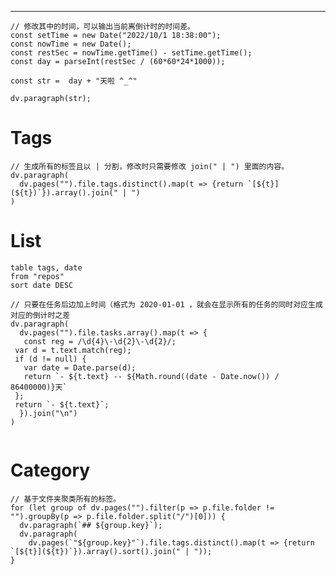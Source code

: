--------------------------------------------------------------------------

```dataviewjs
// 修改其中的时间，可以输出当前离倒计时的时间差。
const setTime = new Date("2022/10/1 18:38:00");
const nowTime = new Date();
const restSec = nowTime.getTime() - setTime.getTime();
const day = parseInt(restSec / (60*60*24*1000));

const str =  day + "天啦 ^_^"

dv.paragraph(str);

```

# Tags

```dataviewjs
// 生成所有的标签且以 | 分割，修改时只需要修改 join(" | ") 里面的内容。
dv.paragraph(
  dv.pages("").file.tags.distinct().map(t => {return `[${t}](${t})`}).array().join(" | ")
)
```

# List

```dataview
table tags, date
from "repos" 
sort date DESC
```

```dataviewjs
// 只要在任务后边加上时间（格式为 2020-01-01 ，就会在显示所有的任务的同时对应生成对应的倒计时之差
dv.paragraph(
  dv.pages("").file.tasks.array().map(t => {
   const reg = /\d{4}\-\d{2}\-\d{2}/;
 var d = t.text.match(reg);
 if (d != null) {
   var date = Date.parse(d);
   return `- ${t.text} -- ${Math.round((date - Date.now()) / 86400000)}天`
 };
 return `- ${t.text}`;
  }).join("\n")
)

```
```dataviewjs

```


# Category

```dataviewjs
// 基于文件夹聚类所有的标签。
for (let group of dv.pages("").filter(p => p.file.folder != "").groupBy(p => p.file.folder.split("/")[0])) {
  dv.paragraph(`## ${group.key}`);
  dv.paragraph(
    dv.pages(`"${group.key}"`).file.tags.distinct().map(t => {return `[${t}](${t})`}).array().sort().join(" | "));
}
```

